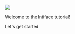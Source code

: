![](/assets/intiface.png)

Welcome to the Intiface tutorial!

<router-link to="/welcome" class="router-link">Let's get started</router-link>
